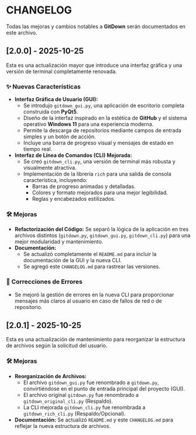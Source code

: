 # CHANGELOG

Todas las mejoras y cambios notables a **GitDown** serán documentados en este archivo.

## [2.0.0] - 2025-10-25

Esta es una actualización mayor que introduce una interfaz gráfica y una versión de terminal completamente renovada.

### ✨ Nuevas Características

-   **Interfaz Gráfica de Usuario (GUI):**
    -   Se introdujo `gitdown_gui.py`, una aplicación de escritorio completa construida con **PyQt5**.
    -   Diseño de la interfaz inspirado en la estética de **GitHub** y el sistema operativo **Windows 11** para una experiencia moderna.
    -   Permite la descarga de repositorios mediante campos de entrada simples y un botón de acción.
    -   Incluye una barra de progreso visual y mensajes de estado en tiempo real.
-   **Interfaz de Línea de Comandos (CLI) Mejorada:**
    -   Se creó `gitdown_cli.py`, una versión de terminal más robusta y visualmente atractiva.
    -   Implementación de la librería `rich` para una salida de consola característica, incluyendo:
        -   Barras de progreso animadas y detalladas.
        -   Colores y formato mejorados para una mejor legibilidad.
        -   Reglas y encabezados estilizados.

### 🛠️ Mejoras

-   **Refactorización del Código:** Se separó la lógica de la aplicación en tres archivos distintos (`gitdown.py`, `gitdown_gui.py`, `gitdown_cli.py`) para una mejor modularidad y mantenimiento.
-   **Documentación:**
    -   Se actualizó completamente el `README.md` para incluir la documentación de la GUI y la nueva CLI.
    -   Se agregó este `CHANGELOG.md` para rastrear las versiones.

### 🐛 Correcciones de Errores

-   Se mejoró la gestión de errores en la nueva CLI para proporcionar mensajes más claros al usuario en caso de fallos de red o de repositorio.



## [2.0.1] - 2025-10-25

Esta es una actualización de mantenimiento para reorganizar la estructura de archivos según la solicitud del usuario.

### 🛠️ Mejoras

-   **Reorganización de Archivos:**
    -   El archivo `gitdown_gui.py` fue renombrado a `gitdown.py`, convirtiéndose en el punto de entrada principal del proyecto (GUI).
    -   El archivo original `gitdown.py` fue renombrado a `gitdown_original_cli.py` (Respaldo).
    -   La CLI mejorada `gitdown_cli.py` fue renombrada a `gitdown_rich_cli.py` (Respaldo/Opcional).
-   **Documentación:** Se actualizó `README.md` y este `CHANGELOG.md` para reflejar la nueva estructura de archivos.

